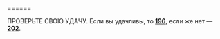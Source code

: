 ======

ПРОВЕРЬТЕ СВОЮ УДАЧУ. Если вы удачливы, то [**196**](#n_196), если же нет — [**202**](#n_202).

